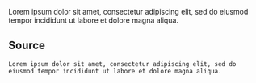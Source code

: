 Lorem ipsum dolor sit amet, consectetur adipiscing elit, sed do eiusmod tempor incididunt ut labore et dolore magna aliqua.


## Source

```
Lorem ipsum dolor sit amet, consectetur adipiscing elit, sed do eiusmod tempor incididunt ut labore et dolore magna aliqua.
```
